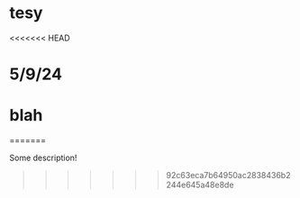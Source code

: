 # tesy
<<<<<<< HEAD
# 5/9/24
# blah
=======

Some description!
>>>>>>> 92c63eca7b64950ac2838436b2244e645a48e8de

